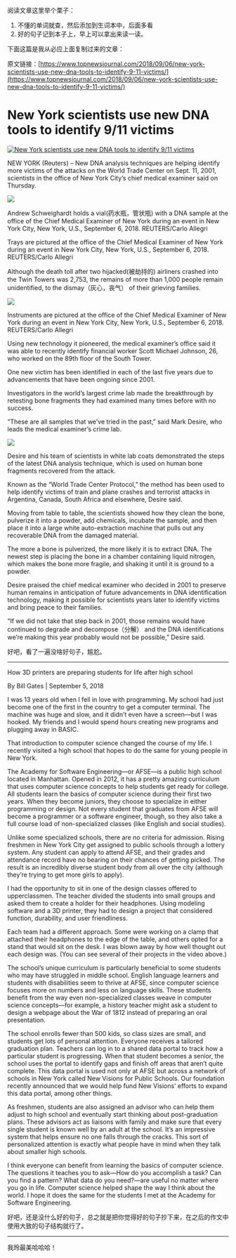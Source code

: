 阅读文章这里举个栗子：

1. 不懂的单词就查，然后添加到生词本中，后面多看
2. 好的句子记到本子上，早上可以拿出来读一读。

下面这篇是我从必应上面复制过来的文章：

原文链接：[https://www.topnewsjournal.com/2018/09/06/new-york-scientists-use-new-dna-tools-to-identify-9-11-victims/](https://www.topnewsjournal.com/2018/09/06/new-york-scientists-use-new-dna-tools-to-identify-9-11-victims/)

# New York scientists use new DNA tools to identify 9/11 victims

[![](https://www.topnewsjournal.com/wp-content/uploads/2018/09/1536275796_-696x464. "New York scientists use new DNA tools to identify 9/11 victims")](https://www.topnewsjournal.com/wp-content/uploads/2018/09/1536275796_)

NEW YORK \(Reuters\) – New DNA analysis techniques are helping identify more victims of the attacks on the World Trade Center on Sept. 11, 2001, scientists in the office of New York City’s chief medical examiner said on Thursday.

![](https://www.topnewsjournal.com/wp-content/uploads/2018/09/New-York-scientists-use-new-DNA-tools-to-identify-911-victims)

Andrew Schweighardt holds a vial\(药水瓶，管状瓶\) with a DNA sample at the office of the Chief Medical Examiner of New York during an event in New York City, New York, U.S., September 6, 2018. REUTERS/Carlo Allegri

Trays are pictured at the office of the Chief Medical Examiner of New York during an event in New York City, New York, U.S., September 6, 2018. REUTERS/Carlo Allegri

Although the death toll after two hijacked\(被劫持的\) airliners crashed into the Twin Towers was 2,753, the remains of more than 1,000 people remain unidentified, to the dismay（灰心，丧气） of their grieving families.

![](https://www.topnewsjournal.com/wp-content/uploads/2018/09/1536275794_854_New-York-scientists-use-new-DNA-tools-to-identify-911-victims)

Instruments are pictured at the office of the Chief Medical Examiner of New York during an event in New York City, New York, U.S., September 6, 2018. REUTERS/Carlo Allegri

Using new technology it pioneered, the medical examiner’s office said it was able to recently identify financial worker Scott Michael Johnson, 26, who worked on the 89th floor of the South Tower.

One new victim has been identified in each of the last five years due to advancements that have been ongoing since 2001.

Investigators in the world’s largest crime lab made the breakthrough by retesting bone fragments they had examined many times before with no success.

“These are all samples that we’ve tried in the past,” said Mark Desire, who leads the medical examiner’s crime lab.

![](https://www.topnewsjournal.com/wp-content/uploads/2018/09/1536275795_341_New-York-scientists-use-new-DNA-tools-to-identify-911-victims)

Desire and his team of scientists in white lab coats demonstrated the steps of the latest DNA analysis technique, which is used on human bone fragments recovered from the attack.

Known as the “World Trade Center Protocol,” the method has been used to help identify victims of train and plane crashes and terrorist attacks in Argentina, Canada, South Africa and elsewhere, Desire said.

Moving from table to table, the scientists showed how they clean the bone, pulverize it into a powder, add chemicals, incubate the sample, and then place it into a large white auto-extraction machine that pulls out any recoverable DNA from the damaged material.

The more a bone is pulverized, the more likely it is to extract DNA. The newest step is placing the bone in a chamber containing liquid nitrogen, which makes the bone more fragile, and shaking it until it is ground to a powder.

Desire praised the chief medical examiner who decided in 2001 to preserve human remains in anticipation of future advancements in DNA identification technology, making it possible for scientists years later to identify victims and bring peace to their families.

“If we did not take that step back in 2001, those remains would have continued to degrade and decompose（分解） and the DNA identifications we’re making this year probably would not be possible,” Desire said.

好吧，看了一遍没啥好句子，尴尬。

---

How 3D printers are preparing students for life after high school

By Bill Gates \| September 5, 2018

I was 13 years old when I fell in love with programming. My school had just become one of the first in the country to get a computer terminal. The machine was huge and slow, and it didn’t even have a screen—but I was hooked. My friends and I would spend hours creating new programs and plugging away in BASIC.

That introduction to computer science changed the course of my life. I recently visited a high school that hopes to do the same for young people in New York.

The Academy for Software Engineering—or AFSE—is a public high school located in Manhattan. Opened in 2012, it has a pretty amazing curriculum that uses computer science concepts to help students get ready for college. All students learn the basics of computer science during their first two years. When they become juniors, they choose to specialize in either programming or design. Not every student that graduates from AFSE will become a programmer or a software engineer, though, so they also take a full course load of non-specialized classes \(like English and social studies\).

Unlike some specialized schools, there are no criteria for admission. Rising freshmen in New York City get assigned to public schools through a lottery system. Any student can apply to attend AFSE, and their grades and attendance record have no bearing on their chances of getting picked. The result is an incredibly diverse student body from all over the city \(although they’re trying to get more girls to apply\).

I had the opportunity to sit in one of the design classes offered to upperclassmen. The teacher divided the students into small groups and asked them to create a holder for their headphones. Using modeling software and a 3D printer, they had to design a project that considered function, durability, and user friendliness.

Each team had a different approach. Some were working on a clamp that attached their headphones to the edge of the table, and others opted for a stand that would sit on the desk. I was blown away by how well thought out each design was. \(You can see several of their projects in the video above.\)

The school’s unique curriculum is particularly beneficial to some students who may have struggled in middle school. English language learners and students with disabilities seem to thrive at AFSE, since computer science focuses more on numbers and less on language skills. These students benefit from the way even non-specialized classes weave in computer science concepts—for example, a history teacher might ask a student to design a webpage about the War of 1812 instead of preparing an oral presentation.

The school enrolls fewer than 500 kids, so class sizes are small, and students get lots of personal attention. Everyone receives a tailored graduation plan. Teachers can log in to a shared data portal to track how a particular student is progressing. When that student becomes a senior, the school uses the portal to identify gaps and finish off areas that aren’t quite complete. This data portal is used not only at AFSE but across a network of schools in New York called New Visions for Public Schools. Our foundation recently announced that we would help fund New Visions’ efforts to expand this data portal, among other things.

As freshmen, students are also assigned an advisor who can help them adjust to high school and eventually start thinking about post-graduation plans. These advisors act as liaisons with family and make sure that every single student is known well by an adult at the school. It’s an impressive system that helps ensure no one falls through the cracks. This sort of personalized attention is exactly what people have in mind when they talk about smaller high schools.

I think everyone can benefit from learning the basics of computer science. The questions it teaches you to ask—How do you accomplish a task? Can you find a pattern? What data do you need?—are useful no matter where you go in life. Computer science helped shape the way I think about the world. I hope it does the same for the students I met at the Academy for Software Engineering.

好吧，还是没什么好的句子，总之就是把你觉得好的句子抄下来，在之后的作文中使用大致的句子结构就行了。

---

我玲最美哈哈哈！

